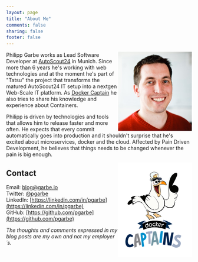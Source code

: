 ```yaml
---
layout: page
title: "About Me"
comments: false
sharing: false
footer: false
---
```


<img src="/assets/philipp.jpg" alt="Philipp Garbe" style="float: right; width: 200px;"/>

Philipp Garbe works as Lead Software Developer at [AutoScout24](https://www.autoscout24.de) in Munich. Since more than 6 years he's working with web technologies and at the moment he's part of "Tatsu" the project that transforms the matured AutoScout24 IT setup into a nextgen Web-Scale IT platform. As [Docker Captain](https://www.docker.com/community/docker-captains) he also tries to share his knowledge and experience about Containers.

Philipp is driven by technologies and tools that allows him to release faster and more often. He expects that every commit automatically goes into production and it shouldn't surprise that he's excited about microservices, docker and the cloud. Affected by Pain Driven Development, he believes that things needs to be changed whenever the pain is big enough.

<img src="/assets/captain.png" alt="Docker Captain" style="float: right; width: 200px;"/>

## Contact
Email: [blog@garbe.io](mailto:blog@garbe.io)  
Twitter: [@pgarbe](https://twitter.com/pgarbe)  
LinkedIn: [https://linkedin.com/in/pgarbe](https://linkedin.com/in/pgarbe)  
GitHub: [https://github.com/pgarbe](https://github.com/pgarbe)  


*The thoughts and comments expressed in my blog posts are my own and not my employer´s.*
